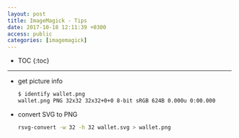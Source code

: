 ```yaml
---
layout: post
title: ImageMagick - Tips
date: 2017-10-18 12:11:39 +0300
access: public
categories: [imagemagick]
---
```


<!-- more -->

* TOC
{:toc}
<hr>

- get picture info

  ```sh
  $ identify wallet.png
  wallet.png PNG 32x32 32x32+0+0 8-bit sRGB 624B 0.000u 0:00.000
  ```

- convert SVG to PNG

  ```sh
  rsvg-convert -w 32 -h 32 wallet.svg > wallet.png
  ```

